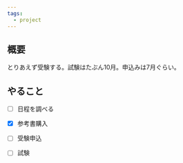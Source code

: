 ```yaml
---
tags:
  - project
---
```



## 概要
とりあえず受験する。試験はたぶん10月。申込みは7月ぐらい。

## やること
- [ ] 日程を調べる
- [x] 参考書購入
- [ ] 受験申込
- [ ] 試験

